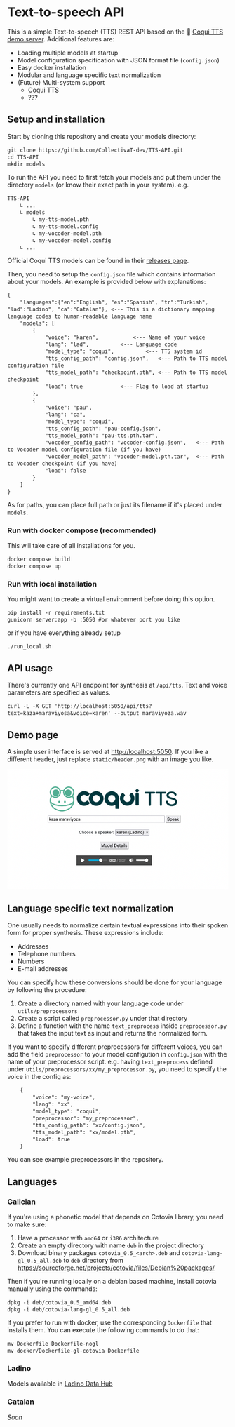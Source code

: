 # Text-to-speech API

This is a simple Text-to-speech (TTS) REST API based on the 🐸 [Coqui TTS demo server](https://github.com/coqui-ai/TTS/tree/dev/TTS/server). Additional features are:

- Loading multiple models at startup
- Model configuration specification with JSON format file (`config.json`)
- Easy docker installation
- Modular and language specific text normalization 
- (Future) Multi-system support	
	- Coqui TTS
	- ???

## Setup and installation

Start by cloning this repository and create your models directory:
```
git clone https://github.com/CollectivaT-dev/TTS-API.git
cd TTS-API
mkdir models
```

To run the API you need to first fetch your models and put them under the directory `models` (or know their exact path in your system). e.g.

```
TTS-API
    ↳ ...
    ↳ models
    	↳ my-tts-model.pth
        ↳ my-tts-model.config
        ↳ my-vocoder-model.pth
        ↳ my-vocoder-model.config
    ↳ ...
```

Official Coqui TTS models can be found in their [releases page](https://github.com/coqui-ai/TTS/releases).

Then, you need to setup the `config.json` file which contains information about your models. An example is provided below with explanations:

```
{
    "languages":{"en":"English", "es":"Spanish", "tr":"Turkish", "lad":"Ladino", "ca":"Catalan"}, <--- This is a dictionary mapping language codes to human-readable language name
    "models": [
        {
            "voice": "karen",			<--- Name of your voice
            "lang": "lad", 			<--- Language code
            "model_type": "coqui",  		<--- TTS system id
            "tts_config_path": "config.json",	<--- Path to TTS model configuration file 
            "tts_model_path": "checkpoint.pth",	<--- Path to TTS model checkpoint 
            "load": true 			<--- Flag to load at startup
        },
        {
            "voice": "pau",
            "lang": "ca",
            "model_type": "coqui",
            "tts_config_path": "pau-config.json",
            "tts_model_path": "pau-tts.pth.tar",
            "vocoder_config_path": "vocoder-config.json",	<--- Path to Vocoder model configuration file (if you have)
            "vocoder_model_path": "vocoder-model.pth.tar",	<--- Path to Vocoder checkpoint (if you have)
            "load": false
        }
    ]
}
```

As for paths, you can place full path or just its filename if it's placed under `models`.

### Run with docker compose (recommended)

This will take care of all installations for you.

```
docker compose build
docker compose up
```

### Run with local installation

You might want to create a virtual environment before doing this option.

```
pip install -r requirements.txt
gunicorn server:app -b :5050 #or whatever port you like
```

or if you have everything already setup
```
./run_local.sh
```

## API usage

There's currently one API endpoint for synthesis at `/api/tts`. Text and voice parameters are specified as values. 

```
curl -L -X GET 'http://localhost:5050/api/tts?text=kaza+maraviyosa&voice=karen' --output maraviyoza.wav
```

## Demo page

A simple user interface is served at [http://localhost:5050](http://localhost:5050). If you like a different header, just replace `static/header.png` with an image you like.

![Demo TTS interface](img/default-demo-page.png)

## Language specific text normalization

One usually needs to normalize certain textual expressions into their spoken form for proper synthesis. These expressions include:

- Addresses
- Telephone numbers
- Numbers
- E-mail addresses 

You can specify how these conversions should be done for your language by following the procedure:

1. Create a directory named with your language code under `utils/preprocessors`
2. Create a script called `preprocessor.py` under that directory
3. Define a function with the name `text_preprocess` inside `preprocessor.py` that takes the input text as input and returns the normalized form.

If you want to specify different preprocessors for different voices, you can add the field `preprocessor` to your model configution in `config.json` with the name of your preprocessor script. e.g. having `text_preprocess` defined under `utils/preprocessors/xx/my_preprocessor.py`, you need to specify the voice in the config as:

```
    {
        "voice": "my-voice",
        "lang": "xx",
        "model_type": "coqui",
        "preprocessor": "my_preprocessor",
        "tts_config_path": "xx/config.json",
        "tts_model_path": "xx/model.pth",
        "load": true
    }
```

You can see example preprocessors in the repository.

## Languages

### Galician

If you're using a phonetic model that depends on Cotovia library, you need to make sure:

1. Have a processor with `amd64` or `i386` architecture
2. Create an empty directory with name `deb` in the project directory
3. Download binary packages `cotovia_0.5_<arch>.deb` and `cotovia-lang-gl_0.5_all.deb` to `deb` directory from https://sourceforge.net/projects/cotovia/files/Debian%20packages/ 

Then if you're running locally on a debian based machine, install cotovia manually using the commands:

```
dpkg -i deb/cotovia_0.5_amd64.deb
dpkg -i deb/cotovia-lang-gl_0.5_all.deb
```

If you prefer to run with docker, use the corresponding `Dockerfile` that installs them. You can execute the following commands to do that:

```
mv Dockerfile Dockerfile-nogl
mv docker/Dockerfile-gl-cotovia Dockerfile
```

### Ladino

Models available in [Ladino Data Hub](https://data.sefarad.com.tr/dataset/tts-training-dataset)

### Catalan

_Soon_
